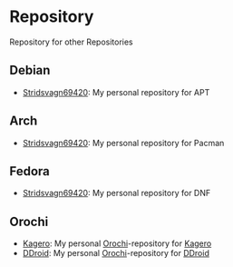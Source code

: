 # Repository
Repository for other Repositories

## Debian
* [Stridsvagn69420](Debian/Stridsvagn69420/): My personal repository for APT

## Arch
* [Stridsvagn69420](Arch/Stridsvagn69420/): My personal repository for Pacman

## Fedora
* [Stridsvagn69420](Fedora/Stridsvagn69420/): My personal repository for DNF

## Orochi
* [Kagero](Orochi/Kagero/): My personal [Orochi](https://github.com/Stridsvagn69420/Orochi)-repository for [Kagero](https://github.com/Stridsvagn69420/Kagero)
* [DDroid](Orochi/DDroid/): My personal [Orochi](https://github.com/Stridsvagn69420/Orochi)-repository for [DDroid](https://github.com/Stridsvagn69420/DDroid)